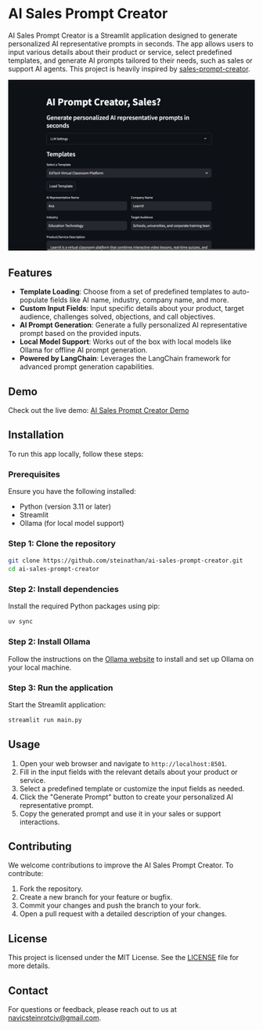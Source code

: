 # AI Sales Prompt Creator

AI Sales Prompt Creator is a Streamlit application designed to generate personalized AI representative prompts in seconds. The app allows users to input various details about their product or service, select predefined templates, and generate AI prompts tailored to their needs, such as sales or support AI agents. This project is heavily inspired by [sales-prompt-creator](https://github.com/askjohngeorge/sales-prompt-creator).

![Screenshot](screenshot.png)

## Features

- **Template Loading**: Choose from a set of predefined templates to auto-populate fields like AI name, industry, company name, and more.
- **Custom Input Fields**: Input specific details about your product, target audience, challenges solved, objections, and call objectives.
- **AI Prompt Generation**: Generate a fully personalized AI representative prompt based on the provided inputs.
- **Local Model Support**: Works out of the box with local models like Ollama for offline AI prompt generation.
- **Powered by LangChain**: Leverages the LangChain framework for advanced prompt generation capabilities.

## Demo

Check out the live demo: [AI Sales Prompt Creator Demo](https://steinathan-ai-sales-prompt-creator-main-l6nnsn.streamlit.app/)

## Installation

To run this app locally, follow these steps:

### Prerequisites

Ensure you have the following installed:

- Python (version 3.11 or later)
- Streamlit
- Ollama (for local model support)

### Step 1: Clone the repository

```bash
git clone https://github.com/steinathan/ai-sales-prompt-creator.git
cd ai-sales-prompt-creator
```

### Step 2: Install dependencies

Install the required Python packages using pip:

```bash
uv sync
```

### Step 2: Install Ollama

Follow the instructions on the [Ollama website](https://ollama.com) to install and set up Ollama on your local machine.

### Step 3: Run the application

Start the Streamlit application:

```bash
streamlit run main.py
```

## Usage

1. Open your web browser and navigate to `http://localhost:8501`.
2. Fill in the input fields with the relevant details about your product or service.
3. Select a predefined template or customize the input fields as needed.
4. Click the "Generate Prompt" button to create your personalized AI representative prompt.
5. Copy the generated prompt and use it in your sales or support interactions.

## Contributing

We welcome contributions to improve the AI Sales Prompt Creator. To contribute:

1. Fork the repository.
2. Create a new branch for your feature or bugfix.
3. Commit your changes and push the branch to your fork.
4. Open a pull request with a detailed description of your changes.

## License

This project is licensed under the MIT License. See the [LICENSE](LICENSE) file for more details.

## Contact

For questions or feedback, please reach out to us at [navicsteinrotciv@gmail.com](mailto:navicsteinrotciv@gmail.com).
